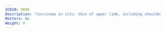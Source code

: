 ```yaml
---
ICD10: D046
Description: "Carcinoma in situ: Skin of upper limb, including shoulder"
Matters: No
Weight: 0
---
```


